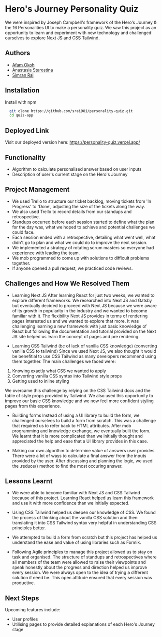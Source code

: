 # Hero's Journey Personality Quiz

We were inspired by Joseph Campbell's framework of the Hero's Journey & the 16 Personalities UI to make a personality quiz. We saw this project as an opportunity to learn and experiment with new technology and challenged ourselves to explore Next JS and CSS Tailwind.

## Authors

- [Afam Okoh](https://www.github.com/afam-io)
- [Anastasia Starostina](https://www.github.com/anastasia-starostina)
- [Simran Rai](https://www.github.com/srai98i)


## Installation

Install with npm

```bash
  git clone https://github.com/srai98i/personality-quiz.git
  cd quiz-app
```
    
## Deployed Link

Visit our deployed version here: https://personality-quiz.vercel.app/


## Functionality

- Algorithm to calculate personalised answer based on user inputs
- Description of user's current stage on the Hero's Journey



## Project Management

- We used Trello to structure our ticket backlog, moving tickets from 'In Progress' to 'Done', adjusting the size of the tickets along the way.
- We also used Trello to record details from our standups and retrospective. 
- Standups occurred before each session started to define what the plan for the day was, what we hoped to achieve and potential challenges we could face.
- Each session ended with a retrospective, detailing what went well, what didn't go to plan and what we could do to improve the next session.
- We implemented a strategy of rotating scrum masters so everyone had experience with leading the team.
- We mob programmed to come up with solutions to difficult problems together.
- If anyone opened a pull request, we practiced code reviews. 
## Challenges and How We Resolved Them 

- Learning Next JS
After learning React for just two weeks, we wanted to explore different frameworks. We researched into Next JS and Gatsby but eventually decided to proceed with Next JS because we were aware of its growth in popularity in the industry and we wanted to become familiar with it. The flexibility Next JS provides in terms of rendering pages interested us and we wanted to explore that more. It was challenging learning a new framework with just basic knowledge of React but following the documentation and tutorial provided on the Next JS site helped us learn the concept of pages and pre rendering. 


- Learning CSS Tailwind (bc of lack of vanilla CSS knowledge) (converting vanilla CSS to tailwind)
Since we used Next JS, we also thought it would be benefitial to use CSS Tailwind as many developers recommend using them together. The main challenges we faced were:
1. Knowing exactly what CSS we wanted to apply 
2. Converting vanilla CSS syntax into Tailwind style props 
3. Getting used to inline styling

We overcame this challenge by relying on the CSS Tailwind docs and the table of style props provided by Tailwind. We also used this opportunity to improve our basic CSS knowledge and we now feel more confident styling pages from this experience. 

- Building forms
Instead of using a UI library to build the form, we challenged ourselves to build a form from scratch. This was a challenge that required us to refer back to HTML attributes. After mob programming and knowledge exchange, we eventually built the form. We learnt that it is more complicated than we initially thought and appreciated the help and ease that a UI library provides in this case. 

- Making our own algorithm to determine value of answers user provides
There were a lot of ways to calculate a final answer from the inputs provided by the user. After discussing and planning the logic, we used the .reduce() method to find the most occuring answer. 




## Lessons Learnt

- We were able to become familiar with Next JS and CSS Tailwind because of this project. Learning React helped us learn this framework and use it with more confidence than we initially expected.

- Using CSS Tailwind helped us deepen our knowledge of CSS. We found the process of thinking about the vanilla CSS solution and then translating it into CSS Tailwind syntax very helpful in understanding CSS principles better.

- We attempted to build a form from scratch but this project has helped us understand the ease and value of using libraries such as Formik. 

- Following Agile principles to manage this project allowed us to stay on task and organised. The structure of standups and retrospectives where all members of the team were allowed to raise their viewpoints and speak honestly about the progress and direction helped us improve every session. We were always open to the idea of trying a different solution if need be. This open attitude ensured that every session was productive.


## Next Steps

Upcoming features include:

- User profiles
- Utilising pages to provide detailed explanations of each Hero's Journey stage



